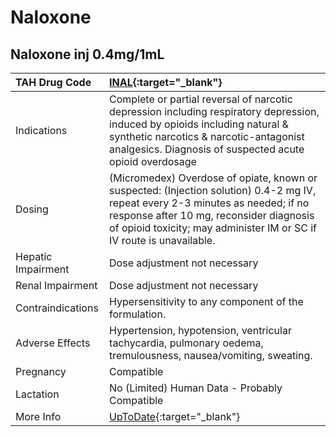 # Naloxone

## Naloxone inj 0.4mg/1mL

| TAH Drug Code      | [INAL](https://www.tahsda.org.tw/drugs/hissearch.php?drug_code=INAL){:target="_blank"}                                                                                                                                                              |
|:-------------------|:----------------------------------------------------------------------------------------------------------------------------------------------------------------------------------------------------------------------------------------------------|
| Indications        | Complete or partial reversal of narcotic depression including respiratory depression, induced by opioids including natural & synthetic narcotics & narcotic-antagonist analgesics. Diagnosis of suspected acute opioid overdosage                   |
| Dosing             | (Micromedex) Overdose of opiate, known or suspected: (Injection solution) 0.4-2 mg IV, repeat every 2-3 minutes as needed; if no response after 10 mg, reconsider diagnosis of opioid toxicity; may administer IM or SC if IV route is unavailable. |
| Hepatic Impairment | Dose adjustment not necessary                                                                                                                                                                                                                       |
| Renal Impairment   | Dose adjustment not necessary                                                                                                                                                                                                                       |
| Contraindications  | Hypersensitivity to any component of the formulation.                                                                                                                                                                                               |
| Adverse Effects    | Hypertension, hypotension, ventricular tachycardia, pulmonary oedema, tremulousness, nausea/vomiting, sweating.                                                                                                                                     |
| Pregnancy          | Compatible                                                                                                                                                                                                                                          |
| Lactation          | No (Limited) Human Data - Probably Compatible                                                                                                                                                                                                       |
| More Info          | [UpToDate](https://www.uptodate.com/contents/naloxone-drug-information){:target="_blank"}                                                                                                                                                           |

